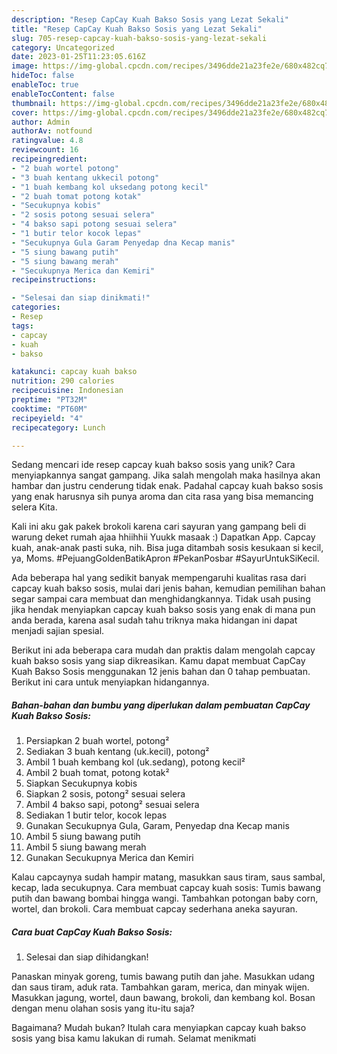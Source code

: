 ```yaml
---
description: "Resep CapCay Kuah Bakso Sosis yang Lezat Sekali"
title: "Resep CapCay Kuah Bakso Sosis yang Lezat Sekali"
slug: 705-resep-capcay-kuah-bakso-sosis-yang-lezat-sekali
category: Uncategorized
date: 2023-01-25T11:23:05.616Z
image: https://img-global.cpcdn.com/recipes/3496dde21a23fe2e/680x482cq70/capcay-kuah-bakso-sosis-foto-resep-utama.jpg
hideToc: false
enableToc: true
enableTocContent: false
thumbnail: https://img-global.cpcdn.com/recipes/3496dde21a23fe2e/680x482cq70/capcay-kuah-bakso-sosis-foto-resep-utama.jpg
cover: https://img-global.cpcdn.com/recipes/3496dde21a23fe2e/680x482cq70/capcay-kuah-bakso-sosis-foto-resep-utama.jpg
author: Admin
authorAv: notfound
ratingvalue: 4.8
reviewcount: 16
recipeingredient:
- "2 buah wortel potong"
- "3 buah kentang ukkecil potong"
- "1 buah kembang kol uksedang potong kecil"
- "2 buah tomat potong kotak"
- "Secukupnya kobis"
- "2 sosis potong sesuai selera"
- "4 bakso sapi potong sesuai selera"
- "1 butir telor kocok lepas"
- "Secukupnya Gula Garam Penyedap dna Kecap manis"
- "5 siung bawang putih"
- "5 siung bawang merah"
- "Secukupnya Merica dan Kemiri"
recipeinstructions:

- "Selesai dan siap dinikmati!"
categories:
- Resep
tags:
- capcay
- kuah
- bakso

katakunci: capcay kuah bakso 
nutrition: 290 calories
recipecuisine: Indonesian
preptime: "PT32M"
cooktime: "PT60M"
recipeyield: "4"
recipecategory: Lunch

---
```





Sedang mencari ide resep capcay kuah bakso sosis yang unik? Cara menyiapkannya sangat gampang. Jika salah mengolah maka hasilnya akan hambar dan justru cenderung tidak enak. Padahal capcay kuah bakso sosis yang enak harusnya sih punya aroma dan cita rasa yang bisa memancing selera Kita.





Kali ini aku gak pakek brokoli karena cari sayuran yang gampang beli di warung deket rumah ajaa hhiihhii Yuukk masaak :) Dapatkan App. Capcay kuah, anak-anak pasti suka, nih. Bisa juga ditambah sosis kesukaan si kecil, ya, Moms. #PejuangGoldenBatikApron #PekanPosbar #SayurUntukSiKecil.

Ada beberapa hal yang sedikit banyak mempengaruhi kualitas rasa dari capcay kuah bakso sosis, mulai dari jenis bahan, kemudian pemilihan bahan segar sampai cara membuat dan menghidangkannya. Tidak usah pusing jika hendak menyiapkan capcay kuah bakso sosis yang enak di mana pun anda berada, karena asal sudah tahu triknya maka hidangan ini dapat menjadi sajian spesial.






Berikut ini ada beberapa cara mudah dan praktis dalam mengolah capcay kuah bakso sosis yang siap dikreasikan. Kamu dapat membuat CapCay Kuah Bakso Sosis menggunakan 12 jenis bahan dan 0 tahap pembuatan. Berikut ini cara untuk menyiapkan hidangannya.

<!--inarticleads1-->

##### Bahan-bahan dan bumbu yang diperlukan dalam pembuatan CapCay Kuah Bakso Sosis:

1. Persiapkan 2 buah wortel, potong²
1. Sediakan 3 buah kentang (uk.kecil), potong²
1. Ambil 1 buah kembang kol (uk.sedang), potong kecil²
1. Ambil 2 buah tomat, potong kotak²
1. Siapkan Secukupnya kobis
1. Siapkan 2 sosis, potong² sesuai selera
1. Ambil 4 bakso sapi, potong² sesuai selera
1. Sediakan 1 butir telor, kocok lepas
1. Gunakan Secukupnya Gula, Garam, Penyedap dna Kecap manis
1. Ambil 5 siung bawang putih
1. Ambil 5 siung bawang merah
1. Gunakan Secukupnya Merica dan Kemiri


Kalau capcaynya sudah hampir matang, masukkan saus tiram, saus sambal, kecap, lada secukupnya. Cara membuat capcay kuah sosis: Tumis bawang putih dan bawang bombai hingga wangi. Tambahkan potongan baby corn, wortel, dan brokoli. Cara membuat capcay sederhana aneka sayuran. 

<!--inarticleads2-->

##### Cara buat CapCay Kuah Bakso Sosis:


1. Selesai dan siap dihidangkan!

Panaskan minyak goreng, tumis bawang putih dan jahe. Masukkan udang dan saus tiram, aduk rata. Tambahkan garam, merica, dan minyak wijen. Masukkan jagung, wortel, daun bawang, brokoli, dan kembang kol. Bosan dengan menu olahan sosis yang itu-itu saja? 

Bagaimana? Mudah bukan? Itulah cara menyiapkan capcay kuah bakso sosis yang bisa kamu lakukan di rumah. Selamat menikmati
